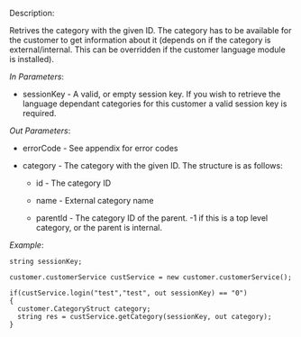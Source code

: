 <properties date="2016-06-24"
SortOrder="122"
/>

Description:

Retrives the category with the given ID. The category has to be available for the customer to get information about it (depends on if the category is external/internal. This can be overridden if the customer language module is installed).

 

*In Parameters*:

* sessionKey            - A valid, or empty session key. If you wish to retrieve the language dependant categories for this customer a valid session key is required.

 

*Out Parameters*:

* errorCode  - See appendix for error codes

* category   - The category with the given ID. The structure is as follows:

  * id                        - The category ID

  * name                   - External category name

  * parentId             - The category ID of the parent. -1 if this is a top level category, or the parent is internal.

 

*Example*:
```
string sessionKey;

customer.customerService custService = new customer.customerService();

if(custService.login("test","test", out sessionKey) == "0")
{
  customer.CategoryStruct category;
  string res = custService.getCategory(sessionKey, out category);
}
```
